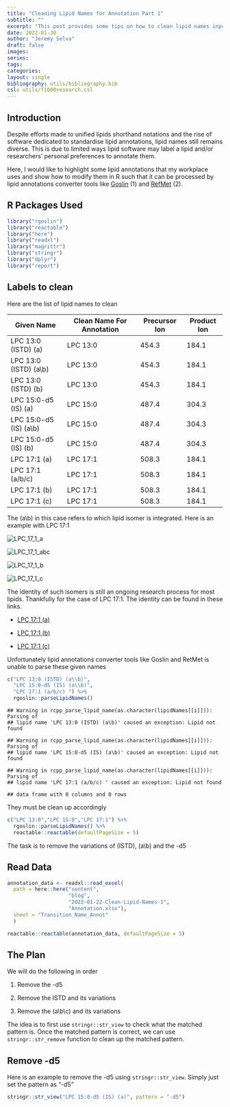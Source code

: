 ```yaml
---
title: "Cleaning Lipid Names for Annotation Part 1"
subtitle: ""
excerpt: "This post provides some tips on how to clean lipid names input suited for some current nomenclature tools using R"
date: 2022-01-30
author: "Jeremy Selva"
draft: false
images:
series:
tags:
categories:
layout: single
bibliography: utils/bibliography.bib
csl: utils/f1000research.csl
---
```


<script src="{{< blogdown/postref >}}index_files/clipboard/clipboard.min.js"></script>
<link href="{{< blogdown/postref >}}index_files/xaringanExtra-clipboard/xaringanExtra-clipboard.css" rel="stylesheet" />
<script src="{{< blogdown/postref >}}index_files/xaringanExtra-clipboard/xaringanExtra-clipboard.js"></script>
<script>window.xaringanExtraClipboard(null, {"button":"<i class=\"fa fa-clipboard\"><\/i> Copy Code","success":"<i class=\"fa fa-check\" style=\"color: #90BE6D\"><\/i> Copied!","error":"Press Ctrl+C to Copy"})</script>
<link href="{{< blogdown/postref >}}index_files/font-awesome/css/all.css" rel="stylesheet" />
<link href="{{< blogdown/postref >}}index_files/font-awesome/css/v4-shims.css" rel="stylesheet" />
<script src="{{< blogdown/postref >}}index_files/core-js/shim.min.js"></script>
<script src="{{< blogdown/postref >}}index_files/react/react.min.js"></script>
<script src="{{< blogdown/postref >}}index_files/react/react-dom.min.js"></script>
<script src="{{< blogdown/postref >}}index_files/reactwidget/react-tools.js"></script>
<script src="{{< blogdown/postref >}}index_files/htmlwidgets/htmlwidgets.js"></script>
<script src="{{< blogdown/postref >}}index_files/reactable-binding/reactable.js"></script>
<script src="{{< blogdown/postref >}}index_files/core-js/shim.min.js"></script>
<script src="{{< blogdown/postref >}}index_files/react/react.min.js"></script>
<script src="{{< blogdown/postref >}}index_files/react/react-dom.min.js"></script>
<script src="{{< blogdown/postref >}}index_files/reactwidget/react-tools.js"></script>
<script src="{{< blogdown/postref >}}index_files/htmlwidgets/htmlwidgets.js"></script>
<script src="{{< blogdown/postref >}}index_files/reactable-binding/reactable.js"></script>
<script src="{{< blogdown/postref >}}index_files/htmlwidgets/htmlwidgets.js"></script>
<link href="{{< blogdown/postref >}}index_files/str_view/str_view.css" rel="stylesheet" />
<script src="{{< blogdown/postref >}}index_files/str_view-binding/str_view.js"></script>
<script src="{{< blogdown/postref >}}index_files/htmlwidgets/htmlwidgets.js"></script>
<link href="{{< blogdown/postref >}}index_files/str_view/str_view.css" rel="stylesheet" />
<script src="{{< blogdown/postref >}}index_files/str_view-binding/str_view.js"></script>
<script src="{{< blogdown/postref >}}index_files/htmlwidgets/htmlwidgets.js"></script>
<link href="{{< blogdown/postref >}}index_files/str_view/str_view.css" rel="stylesheet" />
<script src="{{< blogdown/postref >}}index_files/str_view-binding/str_view.js"></script>
<script src="{{< blogdown/postref >}}index_files/htmlwidgets/htmlwidgets.js"></script>
<link href="{{< blogdown/postref >}}index_files/str_view/str_view.css" rel="stylesheet" />
<script src="{{< blogdown/postref >}}index_files/str_view-binding/str_view.js"></script>
<script src="{{< blogdown/postref >}}index_files/htmlwidgets/htmlwidgets.js"></script>
<link href="{{< blogdown/postref >}}index_files/str_view/str_view.css" rel="stylesheet" />
<script src="{{< blogdown/postref >}}index_files/str_view-binding/str_view.js"></script>
<script src="{{< blogdown/postref >}}index_files/htmlwidgets/htmlwidgets.js"></script>
<link href="{{< blogdown/postref >}}index_files/str_view/str_view.css" rel="stylesheet" />
<script src="{{< blogdown/postref >}}index_files/str_view-binding/str_view.js"></script>
<script src="{{< blogdown/postref >}}index_files/htmlwidgets/htmlwidgets.js"></script>
<link href="{{< blogdown/postref >}}index_files/str_view/str_view.css" rel="stylesheet" />
<script src="{{< blogdown/postref >}}index_files/str_view-binding/str_view.js"></script>
<script src="{{< blogdown/postref >}}index_files/htmlwidgets/htmlwidgets.js"></script>
<link href="{{< blogdown/postref >}}index_files/str_view/str_view.css" rel="stylesheet" />
<script src="{{< blogdown/postref >}}index_files/str_view-binding/str_view.js"></script>
<script src="{{< blogdown/postref >}}index_files/htmlwidgets/htmlwidgets.js"></script>
<link href="{{< blogdown/postref >}}index_files/str_view/str_view.css" rel="stylesheet" />
<script src="{{< blogdown/postref >}}index_files/str_view-binding/str_view.js"></script>
<script src="{{< blogdown/postref >}}index_files/htmlwidgets/htmlwidgets.js"></script>
<link href="{{< blogdown/postref >}}index_files/str_view/str_view.css" rel="stylesheet" />
<script src="{{< blogdown/postref >}}index_files/str_view-binding/str_view.js"></script>
<script src="{{< blogdown/postref >}}index_files/htmlwidgets/htmlwidgets.js"></script>
<link href="{{< blogdown/postref >}}index_files/str_view/str_view.css" rel="stylesheet" />
<script src="{{< blogdown/postref >}}index_files/str_view-binding/str_view.js"></script>
<script src="{{< blogdown/postref >}}index_files/htmlwidgets/htmlwidgets.js"></script>
<link href="{{< blogdown/postref >}}index_files/str_view/str_view.css" rel="stylesheet" />
<script src="{{< blogdown/postref >}}index_files/str_view-binding/str_view.js"></script>
<script src="{{< blogdown/postref >}}index_files/htmlwidgets/htmlwidgets.js"></script>
<link href="{{< blogdown/postref >}}index_files/str_view/str_view.css" rel="stylesheet" />
<script src="{{< blogdown/postref >}}index_files/str_view-binding/str_view.js"></script>
<script src="{{< blogdown/postref >}}index_files/htmlwidgets/htmlwidgets.js"></script>
<link href="{{< blogdown/postref >}}index_files/str_view/str_view.css" rel="stylesheet" />
<script src="{{< blogdown/postref >}}index_files/str_view-binding/str_view.js"></script>
<script src="{{< blogdown/postref >}}index_files/core-js/shim.min.js"></script>
<script src="{{< blogdown/postref >}}index_files/react/react.min.js"></script>
<script src="{{< blogdown/postref >}}index_files/react/react-dom.min.js"></script>
<script src="{{< blogdown/postref >}}index_files/reactwidget/react-tools.js"></script>
<script src="{{< blogdown/postref >}}index_files/htmlwidgets/htmlwidgets.js"></script>
<script src="{{< blogdown/postref >}}index_files/reactable-binding/reactable.js"></script>

## Introduction

Despite efforts made to unified lipids shorthand notations and the rise of software dedicated to standardise lipid annotations, lipid names still remains diverse. This is due to limited ways lipid software may label a lipid and/or researchers’ personal preferences to annotate them.

Here, I would like to highlight some lipid annotations that my workplace uses and show how to modify them in R such that it can be processed by lipid annotations converter tools like [Goslin](https://lifs-tools.org/goslin) (1) and [RefMet](https://metabolomicsworkbench.org/databases/refmet/index.php) (2).

## R Packages Used

``` r
library("rgoslin")
library("reactable")
library("here")
library("readxl")
library("magrittr")
library("stringr")
library("dplyr")
library("report")
```

## Labels to clean

Here are the list of lipid names to clean

| Given Name              | Clean Name For Annotation | Precursor Ion | Product Ion |
|-------------------------|---------------------------|---------------|-------------|
| LPC 13:0 (ISTD) (a)     | LPC 13:0                  | 454.3         | 184.1       |
| LPC 13:0 (ISTD) (a\\b)  | LPC 13:0                  | 454.3         | 184.1       |
| LPC 13:0 (ISTD) (b)     | LPC 13:0                  | 454.3         | 184.1       |
| LPC 15:0-d5 (IS) (a)    | LPC 15:0                  | 487.4         | 304.3       |
| LPC 15:0-d5 (IS) (a\\b) | LPC 15:0                  | 487.4         | 304.3       |
| LPC 15:0-d5 (IS) (b)    | LPC 15:0                  | 487.4         | 304.3       |
| LPC 17:1 (a)            | LPC 17:1                  | 508.3         | 184.1       |
| LPC 17:1 (a/b/c)        | LPC 17:1                  | 508.3         | 184.1       |
| LPC 17:1 (b)            | LPC 17:1                  | 508.3         | 184.1       |
| LPC 17:1 (c)            | LPC 17:1                  | 508.3         | 184.1       |

The (a\\b) in this case refers to which lipid isomer is integrated. Here is an example with LPC 17:1

![LPC_17_1\_a](LPC_17_1_a.jpg)

![LPC_17_1\_abc](LPC_17_1_abc.jpg)

![LPC_17_1\_b](LPC_17_1_b.jpg)

![LPC_17_1\_c](LPC_17_1_c.jpg)

The identity of such isomers is still an ongoing research process for most lipids. Thankfully for the case of LPC 17:1. The identity can be found in these links.

-   [LPC 17:1 (a)](https://metabolomics.baker.edu.au/method/mrm/LPC171sn2a)

-   [LPC 17:1 (b)](https://metabolomics.baker.edu.au/method/mrm/LPC171sn1aLPC171sn2b)

-   [LPC 17:1 (c)](https://metabolomics.baker.edu.au/method/mrm/LPC171sn1b)

Unfortunately lipid annotations converter tools like Goslin and RetMet is unable to parse these given names

``` r
c("LPC 13:0 (ISTD) (a\\b)",
  "LPC 15:0-d5 (IS) (a\\b)",
  "LPC 17:1 (a/b/c) ") %>%
  rgoslin::parseLipidNames()
```

    ## Warning in rcpp_parse_lipid_name(as.character(lipidNames[[i]])): Parsing of
    ## lipid name 'LPC 13:0 (ISTD) (a\b)' caused an exception: Lipid not found

    ## Warning in rcpp_parse_lipid_name(as.character(lipidNames[[i]])): Parsing of
    ## lipid name 'LPC 15:0-d5 (IS) (a\b)' caused an exception: Lipid not found

    ## Warning in rcpp_parse_lipid_name(as.character(lipidNames[[i]])): Parsing of
    ## lipid name 'LPC 17:1 (a/b/c) ' caused an exception: Lipid not found

    ## data frame with 0 columns and 0 rows

They must be clean up accordingly

``` r
c("LPC 13:0","LPC 15:0","LPC 17:1") %>%
  rgoslin::parseLipidNames() %>%
  reactable::reactable(defaultPageSize = 5)
```

<div id="htmlwidget-1" class="reactable html-widget" style="width:auto;height:auto;"></div>
<script type="application/json" data-for="htmlwidget-1">{"x":{"tag":{"name":"Reactable","attribs":{"data":{"Normalized.Name":["LPC 13:0","LPC 15:0","LPC 17:1"],"Original.Name":["LPC 13:0","LPC 15:0","LPC 17:1"],"Grammar":["Shorthand2020","Shorthand2020","Shorthand2020"],"Message":["NA","NA","NA"],"Adduct":["NA","NA","NA"],"Adduct.Charge":[0,0,0],"Lipid.Maps.Category":["GP","GP","GP"],"Lipid.Maps.Main.Class":["LPC","LPC","LPC"],"Species.Name":["LPC 13:0","LPC 15:0","LPC 17:1"],"Molecular.Species.Name":["LPC 13:0","LPC 15:0","LPC 17:1"],"Sn.Position.Name":["NA","NA","NA"],"Structure.Defined.Name":["NA","NA","NA"],"Full.Structure.Name":["NA","NA","NA"],"Functional.Class.Abbr":["[LPC]","[LPC]","[LPC]"],"Functional.Class.Synonyms":["[LPC, LysoPC]","[LPC, LysoPC]","[LPC, LysoPC]"],"Level":["MOLECULAR_SPECIES","MOLECULAR_SPECIES","MOLECULAR_SPECIES"],"Total.C":[13,15,17],"Total.OH":[0,0,0],"Total.DB":[0,0,1],"Mass":[453.28553995,481.31684009,507.33249016],"Sum.Formula":["C21H44NO7P","C23H48NO7P","C25H50NO7P"],"FA1.Position":[-1,-1,-1],"FA1.C":[13,15,17],"FA1.OH":[0,0,0],"FA1.DB":[0,0,1],"FA1.Bond.Type":["ESTER","ESTER","ESTER"],"FA1.DB.Positions":["[]","[]","[]"],"FA2.Position":[-1,-1,-1],"FA2.C":[0,0,0],"FA2.OH":[0,0,0],"FA2.DB":[0,0,0],"FA2.Bond.Type":["ESTER","ESTER","ESTER"],"FA2.DB.Positions":["[]","[]","[]"],"LCB.Position":["NA","NA","NA"],"LCB.C":["NA","NA","NA"],"LCB.OH":["NA","NA","NA"],"LCB.DB":["NA","NA","NA"],"LCB.Bond.Type":[null,null,null],"LCB.DB.Positions":[null,null,null],"FA3.Position":["NA","NA","NA"],"FA3.C":["NA","NA","NA"],"FA3.OH":["NA","NA","NA"],"FA3.DB":["NA","NA","NA"],"FA3.Bond.Type":[null,null,null],"FA3.DB.Positions":[null,null,null],"FA4.Position":["NA","NA","NA"],"FA4.C":["NA","NA","NA"],"FA4.OH":["NA","NA","NA"],"FA4.DB":["NA","NA","NA"],"FA4.Bond.Type":[null,null,null],"FA4.DB.Positions":[null,null,null]},"columns":[{"accessor":"Normalized.Name","name":"Normalized.Name","type":"character"},{"accessor":"Original.Name","name":"Original.Name","type":"character"},{"accessor":"Grammar","name":"Grammar","type":"character"},{"accessor":"Message","name":"Message","type":"character"},{"accessor":"Adduct","name":"Adduct","type":"character"},{"accessor":"Adduct.Charge","name":"Adduct.Charge","type":"numeric"},{"accessor":"Lipid.Maps.Category","name":"Lipid.Maps.Category","type":"character"},{"accessor":"Lipid.Maps.Main.Class","name":"Lipid.Maps.Main.Class","type":"character"},{"accessor":"Species.Name","name":"Species.Name","type":"character"},{"accessor":"Molecular.Species.Name","name":"Molecular.Species.Name","type":"character"},{"accessor":"Sn.Position.Name","name":"Sn.Position.Name","type":"character"},{"accessor":"Structure.Defined.Name","name":"Structure.Defined.Name","type":"character"},{"accessor":"Full.Structure.Name","name":"Full.Structure.Name","type":"character"},{"accessor":"Functional.Class.Abbr","name":"Functional.Class.Abbr","type":"character"},{"accessor":"Functional.Class.Synonyms","name":"Functional.Class.Synonyms","type":"character"},{"accessor":"Level","name":"Level","type":"character"},{"accessor":"Total.C","name":"Total.C","type":"numeric"},{"accessor":"Total.OH","name":"Total.OH","type":"numeric"},{"accessor":"Total.DB","name":"Total.DB","type":"numeric"},{"accessor":"Mass","name":"Mass","type":"numeric"},{"accessor":"Sum.Formula","name":"Sum.Formula","type":"character"},{"accessor":"FA1.Position","name":"FA1.Position","type":"numeric"},{"accessor":"FA1.C","name":"FA1.C","type":"numeric"},{"accessor":"FA1.OH","name":"FA1.OH","type":"numeric"},{"accessor":"FA1.DB","name":"FA1.DB","type":"numeric"},{"accessor":"FA1.Bond.Type","name":"FA1.Bond.Type","type":"character"},{"accessor":"FA1.DB.Positions","name":"FA1.DB.Positions","type":"character"},{"accessor":"FA2.Position","name":"FA2.Position","type":"numeric"},{"accessor":"FA2.C","name":"FA2.C","type":"numeric"},{"accessor":"FA2.OH","name":"FA2.OH","type":"numeric"},{"accessor":"FA2.DB","name":"FA2.DB","type":"numeric"},{"accessor":"FA2.Bond.Type","name":"FA2.Bond.Type","type":"character"},{"accessor":"FA2.DB.Positions","name":"FA2.DB.Positions","type":"character"},{"accessor":"LCB.Position","name":"LCB.Position","type":"numeric"},{"accessor":"LCB.C","name":"LCB.C","type":"numeric"},{"accessor":"LCB.OH","name":"LCB.OH","type":"numeric"},{"accessor":"LCB.DB","name":"LCB.DB","type":"numeric"},{"accessor":"LCB.Bond.Type","name":"LCB.Bond.Type","type":"character"},{"accessor":"LCB.DB.Positions","name":"LCB.DB.Positions","type":"character"},{"accessor":"FA3.Position","name":"FA3.Position","type":"numeric"},{"accessor":"FA3.C","name":"FA3.C","type":"numeric"},{"accessor":"FA3.OH","name":"FA3.OH","type":"numeric"},{"accessor":"FA3.DB","name":"FA3.DB","type":"numeric"},{"accessor":"FA3.Bond.Type","name":"FA3.Bond.Type","type":"character"},{"accessor":"FA3.DB.Positions","name":"FA3.DB.Positions","type":"character"},{"accessor":"FA4.Position","name":"FA4.Position","type":"numeric"},{"accessor":"FA4.C","name":"FA4.C","type":"numeric"},{"accessor":"FA4.OH","name":"FA4.OH","type":"numeric"},{"accessor":"FA4.DB","name":"FA4.DB","type":"numeric"},{"accessor":"FA4.Bond.Type","name":"FA4.Bond.Type","type":"character"},{"accessor":"FA4.DB.Positions","name":"FA4.DB.Positions","type":"character"}],"defaultPageSize":5,"paginationType":"numbers","showPageInfo":true,"minRows":1,"dataKey":"d860587c1a9d65d5d8d817bca2df1b24","key":"d860587c1a9d65d5d8d817bca2df1b24"},"children":[]},"class":"reactR_markup"},"evals":[],"jsHooks":[]}</script>

The task is to remove the variations of (ISTD), (a\\b) and the -d5

## Read Data

``` r
annotation_data <- readxl::read_excel(
  path = here::here("content", 
                    "blog",
                    "2022-01-22-Clean-Lipid-Names-1",
                    "Annotation.xlsx"),
  sheet = "Transition_Name_Annot"
  )

reactable::reactable(annotation_data, defaultPageSize = 5)
```

<div id="htmlwidget-2" class="reactable html-widget" style="width:auto;height:auto;"></div>
<script type="application/json" data-for="htmlwidget-2">{"x":{"tag":{"name":"Reactable","attribs":{"data":{"Given Name":["LPC 13:0 (ISTD) (a)","LPC 13:0 (ISTD) (a\\b)","LPC 13:0 (ISTD) (b)","LPC 15:0-d5 (IS) (a)","LPC 15:0-d5 (IS) (a\\b)","LPC 15:0-d5 (IS) (b)","LPC 17:1 (a)","LPC 17:1 (a/b/c)","LPC 17:1 (b)","LPC 17:1 (c)"],"Precursor Ion":[454.3,454.3,454.3,487.4,487.4,487.4,508.3,508.3,508.3,508.3],"Product Ion":[184.1,184.1,184.1,304.3,304.3,304.3,184.1,184.1,184.1,184.1]},"columns":[{"accessor":"Given Name","name":"Given Name","type":"character"},{"accessor":"Precursor Ion","name":"Precursor Ion","type":"numeric"},{"accessor":"Product Ion","name":"Product Ion","type":"numeric"}],"defaultPageSize":5,"paginationType":"numbers","showPageInfo":true,"minRows":1,"dataKey":"e26c2bb649e9fe5d80bb5851114b88c6","key":"e26c2bb649e9fe5d80bb5851114b88c6"},"children":[]},"class":"reactR_markup"},"evals":[],"jsHooks":[]}</script>

## The Plan

We will do the following in order

1.  Remove the -d5

2.  Remove the ISTD and its variations

3.  Remove the (a\\b\\c) and its variations

The idea is to first use `stringr::str_view` to check what the matched pattern is. Once the matched pattern is correct, we can use `stringr::str_remove` function to clean up the matched pattern.

## Remove -d5

Here is an example to remove the -d5 using `stringr::str_view`. Simply just set the pattern as “-d5”

``` r
stringr::str_view("LPC 15:0-d5 (IS) (a)", pattern = "-d5")
```

<div id="htmlwidget-3" style="width:960px;height:100%;" class="str_view html-widget"></div>
<script type="application/json" data-for="htmlwidget-3">{"x":{"html":"<ul>\n  <li>LPC 15:0<span class='match'>-d5<\/span> (IS) (a)<\/li>\n<\/ul>"},"evals":[],"jsHooks":[]}</script>

``` r
stringr::str_remove("LPC 15:0-d5 (IS) (a)", pattern = "-d5")
```

    ## [1] "LPC 15:0 (IS) (a)"

## Remove the ISTD variation

The first challenge is to create a pattern that is able to remove variations of ISTD such as `(ISTD)` and `(IS)`

##### Detect the word ISTD

To detect the word ISTD, we can do this in R

``` r
stringr::str_view("LPC 13:0 (ISTD) (a)", pattern = "ISTD")
```

<div id="htmlwidget-4" style="width:960px;height:100%;" class="str_view html-widget"></div>
<script type="application/json" data-for="htmlwidget-4">{"x":{"html":"<ul>\n  <li>LPC 13:0 (<span class='match'>ISTD<\/span>) (a)<\/li>\n<\/ul>"},"evals":[],"jsHooks":[]}</script>

Unfortunately, this will not work with the word IS

``` r
stringr::str_view("LPC 15:0-d5 (IS) (a)", pattern = "ISTD")
```

<div id="htmlwidget-5" style="width:960px;height:100%;" class="str_view html-widget"></div>
<script type="application/json" data-for="htmlwidget-5">{"x":{"html":"<ul>\n  <li>LPC 15:0-d5 (IS) (a)<\/li>\n<\/ul>"},"evals":[],"jsHooks":[]}</script>

Alternatively to detect the word IS, we can do this in R

``` r
stringr::str_view("LPC 15:0-d5 (IS) (a)", pattern = "IS")
```

<div id="htmlwidget-6" style="width:960px;height:100%;" class="str_view html-widget"></div>
<script type="application/json" data-for="htmlwidget-6">{"x":{"html":"<ul>\n  <li>LPC 15:0-d5 (<span class='match'>IS<\/span>) (a)<\/li>\n<\/ul>"},"evals":[],"jsHooks":[]}</script>

This time, this will not work with the word ISTD

``` r
stringr::str_view("LPC 13:0 (ISTD) (a)", pattern = "IS")
```

<div id="htmlwidget-7" style="width:960px;height:100%;" class="str_view html-widget"></div>
<script type="application/json" data-for="htmlwidget-7">{"x":{"html":"<ul>\n  <li>LPC 13:0 (<span class='match'>IS<\/span>TD) (a)<\/li>\n<\/ul>"},"evals":[],"jsHooks":[]}</script>

To detect words of the form IS and ISTD, we can make use of the fact that the group “TD” in “ISTD” appear zero or one time. Referring to the cheat sheet of `stringr`, we can make use of parentheses to create a group.

Hence, adding the group to the existing pattern, we have the form `IS(TD)`.

Next, we inform `stringr` that the group `(TD)` can appear zero or one time. Referring to the cheat sheet of `stringr`, we can make use of the `?` symbol

This give our updated pattern to `IS(TD)?`

Putting this to our existing list of words, we have

``` r
stringr::str_view(annotation_data$`Given Name`, pattern = "IS(TD)?")
```

<div id="htmlwidget-8" style="width:960px;height:100%;" class="str_view html-widget"></div>
<script type="application/json" data-for="htmlwidget-8">{"x":{"html":"<ul>\n  <li>LPC 13:0 (<span class='match'>ISTD<\/span>) (a)<\/li>\n  <li>LPC 13:0 (<span class='match'>ISTD<\/span>) (a\\b)<\/li>\n  <li>LPC 13:0 (<span class='match'>ISTD<\/span>) (b)<\/li>\n  <li>LPC 15:0-d5 (<span class='match'>IS<\/span>) (a)<\/li>\n  <li>LPC 15:0-d5 (<span class='match'>IS<\/span>) (a\\b)<\/li>\n  <li>LPC 15:0-d5 (<span class='match'>IS<\/span>) (b)<\/li>\n  <li>LPC 17:1 (a)<\/li>\n  <li>LPC 17:1 (a/b/c)<\/li>\n  <li>LPC 17:1 (b)<\/li>\n  <li>LPC 17:1 (c)<\/li>\n<\/ul>"},"evals":[],"jsHooks":[]}</script>

### Detect Parenthesis

The way to detect `(` and `)` is unfortunately not as simple as `stringr::str_view_all("LPC 13:0 (ISTD) (a)", pattern = "(")`, giving rise to this error message.

``` r
stringr::str_view_all("LPC 13:0 (ISTD) (a)", pattern = "(")
```

    ## Error in stri_locate_all_regex(string, pattern, omit_no_match = TRUE, : Incorrectly nested parentheses in regex pattern. (U_REGEX_MISMATCHED_PAREN, context=`(`)

This is because `(` and `)` fall under a group called “meta characters” that have other functions in regular expression. In fact, we have just explained what it does earlier which is to group characters together.

To inform that we want to search for the pattern `(` and `)` explicitly. We need to add two escape character `\\` as indicated in the stringr cheat sheet.

![parenthesis](parenthesis.jpg)

``` r
stringr::str_view_all("LPC 13:0 (ISTD) (a)", pattern = "\\(")
```

<div id="htmlwidget-9" style="width:960px;height:100%;" class="str_view html-widget"></div>
<script type="application/json" data-for="htmlwidget-9">{"x":{"html":"<ul>\n  <li>LPC 13:0 <span class='match'>(<\/span>ISTD) <span class='match'>(<\/span>a)<\/li>\n<\/ul>"},"evals":[],"jsHooks":[]}</script>

``` r
stringr::str_view_all("LPC 13:0 (ISTD) (a)", pattern = "\\)")
```

<div id="htmlwidget-10" style="width:960px;height:100%;" class="str_view html-widget"></div>
<script type="application/json" data-for="htmlwidget-10">{"x":{"html":"<ul>\n  <li>LPC 13:0 (ISTD<span class='match'>)<\/span> (a<span class='match'>)<\/span><\/li>\n<\/ul>"},"evals":[],"jsHooks":[]}</script>

Putting it all together, we have the pattern `\\(IS(TD)?\\)`

``` r
stringr::str_view_all(annotation_data$`Given Name`, pattern = "\\(IS(TD)?\\)")
```

<div id="htmlwidget-11" style="width:960px;height:100%;" class="str_view html-widget"></div>
<script type="application/json" data-for="htmlwidget-11">{"x":{"html":"<ul>\n  <li>LPC 13:0 <span class='match'>(ISTD)<\/span> (a)<\/li>\n  <li>LPC 13:0 <span class='match'>(ISTD)<\/span> (a\\b)<\/li>\n  <li>LPC 13:0 <span class='match'>(ISTD)<\/span> (b)<\/li>\n  <li>LPC 15:0-d5 <span class='match'>(IS)<\/span> (a)<\/li>\n  <li>LPC 15:0-d5 <span class='match'>(IS)<\/span> (a\\b)<\/li>\n  <li>LPC 15:0-d5 <span class='match'>(IS)<\/span> (b)<\/li>\n  <li>LPC 17:1 (a)<\/li>\n  <li>LPC 17:1 (a/b/c)<\/li>\n  <li>LPC 17:1 (b)<\/li>\n  <li>LPC 17:1 (c)<\/li>\n<\/ul>"},"evals":[],"jsHooks":[]}</script>

## Remove (a\\b\\c) and its variations

The second challenge is to create a pattern to remove variations of (a\\b\\c).

Things that are consistent is that they are written in small letters.

However, the main issue I faced when dealing with this variation

-   The letter does not always start with `a`

-   The list of letters can be separated by `\` or `/`

-   The list can expand indefinitely. For example, it can be

    -   (a\\b\\…\\f)

    -   (b\\d\\f)

Here is what I have done to resolve the above issues.

### Letter does not always start with `a`

To create a pattern that matches small letters from a to z, we can use the square brackets `[` and `]` and hyphen `-` as indicated in the stringr cheat sheet.

![range](range.jpg)

Applying what we have learnt, we have the pattern `\\([a-z]\\)`. The `a-z` means the range from a to z. The square brackets `[` and `]` means one of. Hence `[a-z]` is telling the software to look for one of the letters ranging from a to z.

``` r
stringr::str_view_all(annotation_data$`Given Name`, pattern = "\\([a-z]\\)")
```

<div id="htmlwidget-12" style="width:960px;height:100%;" class="str_view html-widget"></div>
<script type="application/json" data-for="htmlwidget-12">{"x":{"html":"<ul>\n  <li>LPC 13:0 (ISTD) <span class='match'>(a)<\/span><\/li>\n  <li>LPC 13:0 (ISTD) (a\\b)<\/li>\n  <li>LPC 13:0 (ISTD) <span class='match'>(b)<\/span><\/li>\n  <li>LPC 15:0-d5 (IS) <span class='match'>(a)<\/span><\/li>\n  <li>LPC 15:0-d5 (IS) (a\\b)<\/li>\n  <li>LPC 15:0-d5 (IS) <span class='match'>(b)<\/span><\/li>\n  <li>LPC 17:1 <span class='match'>(a)<\/span><\/li>\n  <li>LPC 17:1 (a/b/c)<\/li>\n  <li>LPC 17:1 <span class='match'>(b)<\/span><\/li>\n  <li>LPC 17:1 <span class='match'>(c)<\/span><\/li>\n<\/ul>"},"evals":[],"jsHooks":[]}</script>

### The list of letters can be separated by `\` or `/`

Matching `/` is easy.

``` r
stringr::str_view_all("LPC 17:1 (a/b/c)", pattern = "/")
```

<div id="htmlwidget-13" style="width:960px;height:100%;" class="str_view html-widget"></div>
<script type="application/json" data-for="htmlwidget-13">{"x":{"html":"<ul>\n  <li>LPC 17:1 (a<span class='match'>/<\/span>b<span class='match'>/<\/span>c)<\/li>\n<\/ul>"},"evals":[],"jsHooks":[]}</script>

but not so for `\`

``` r
stringr::str_view_all("LPC 13:0 (ISTD) (a\\b)", pattern = "\\")
```

    ## Error in stri_locate_all_regex(string, pattern, omit_no_match = TRUE, : Unrecognized backslash escape sequence in pattern. (U_REGEX_BAD_ESCAPE_SEQUENCE, context=`\`)

`\` also fall under a group called “meta characters.” Referring to the stringr cheat sheet, to search for the pattern `/` explicitly. We use four escape characters `\\\\`

![backslash](backslash.jpg)

``` r
stringr::str_view_all("LPC 13:0 (ISTD) (a\\b)", pattern = "\\\\")
```

<div id="htmlwidget-14" style="width:960px;height:100%;" class="str_view html-widget"></div>
<script type="application/json" data-for="htmlwidget-14">{"x":{"html":"<ul>\n  <li>LPC 13:0 (ISTD) (a<span class='match'>\\<\/span>b)<\/li>\n<\/ul>"},"evals":[],"jsHooks":[]}</script>

The question now is how do we incorporate “or” into the pattern. Referring again to the stringr cheat sheet, it is `|`

![or](or.jpg)

The pattern therefore is `[\\\\|/]` as we are looking for one of `/` or `\`

``` r
stringr::str_view_all(c("LPC 13:0 (ISTD) (a\\b)", "LPC 17:1 (a/b/c)"), pattern = "[\\\\|/]")
```

<div id="htmlwidget-15" style="width:960px;height:100%;" class="str_view html-widget"></div>
<script type="application/json" data-for="htmlwidget-15">{"x":{"html":"<ul>\n  <li>LPC 13:0 (ISTD) (a<span class='match'>\\<\/span>b)<\/li>\n  <li>LPC 17:1 (a<span class='match'>/<\/span>b<span class='match'>/<\/span>c)<\/li>\n<\/ul>"},"evals":[],"jsHooks":[]}</script>

### List can expand indefinitely

This one is a bit tricky. The pattern (a\\b\\…\\f) and (a/b/c) can be viewed as

(\[some small letter\]`[\ or /][some small letter]`)

where the whole pattern `[\ or /][some small letter]` appears zero or more times.

To add the element of zero or more times, we use the `*` character

![zero_or_more](zero_or_more.jpg)

This gives the pattern `([\\\\|/][a-z])*`. The parenthesis `()` is to ensure the whole pattern `{\ or /}{some small letter}` appears zero or more times.

Putting the three solution altogether, we have the pattern `\\([a-z]([\\\\|/][a-z])*\\)`

``` r
stringr::str_view_all(annotation_data$`Given Name`, pattern = "\\([a-z]([\\\\|/][a-z])*\\)")
```

<div id="htmlwidget-16" style="width:960px;height:100%;" class="str_view html-widget"></div>
<script type="application/json" data-for="htmlwidget-16">{"x":{"html":"<ul>\n  <li>LPC 13:0 (ISTD) <span class='match'>(a)<\/span><\/li>\n  <li>LPC 13:0 (ISTD) <span class='match'>(a\\b)<\/span><\/li>\n  <li>LPC 13:0 (ISTD) <span class='match'>(b)<\/span><\/li>\n  <li>LPC 15:0-d5 (IS) <span class='match'>(a)<\/span><\/li>\n  <li>LPC 15:0-d5 (IS) <span class='match'>(a\\b)<\/span><\/li>\n  <li>LPC 15:0-d5 (IS) <span class='match'>(b)<\/span><\/li>\n  <li>LPC 17:1 <span class='match'>(a)<\/span><\/li>\n  <li>LPC 17:1 <span class='match'>(a/b/c)<\/span><\/li>\n  <li>LPC 17:1 <span class='match'>(b)<\/span><\/li>\n  <li>LPC 17:1 <span class='match'>(c)<\/span><\/li>\n<\/ul>"},"evals":[],"jsHooks":[]}</script>

## Plan Execution

With the three removal plan set, we can clean the transition name as follows.

``` r
Clean_Name <- annotation_data[["Given Name"]] %>%
  stringr::str_remove(pattern = "-d5") %>%
  stringr::str_remove(pattern = "\\(IS(TD)?\\)") %>%
  stringr::str_remove(pattern = "\\([a-z]([\\\\|/][a-z])*\\)") %>%
  stringr::str_trim()

annotation_data %>%
  # Create a new column with the Clean Names
  dplyr::mutate(`Clean Name For Annotation` = Clean_Name) %>%
  # Make Given Name and Clean Name the first two columns
  dplyr::relocate(
    dplyr::any_of(c("Given Name","Clean Name For Annotation"))
    ) %>%
  reactable::reactable(defaultPageSize = 5)
```

<div id="htmlwidget-17" class="reactable html-widget" style="width:auto;height:auto;"></div>
<script type="application/json" data-for="htmlwidget-17">{"x":{"tag":{"name":"Reactable","attribs":{"data":{"Given Name":["LPC 13:0 (ISTD) (a)","LPC 13:0 (ISTD) (a\\b)","LPC 13:0 (ISTD) (b)","LPC 15:0-d5 (IS) (a)","LPC 15:0-d5 (IS) (a\\b)","LPC 15:0-d5 (IS) (b)","LPC 17:1 (a)","LPC 17:1 (a/b/c)","LPC 17:1 (b)","LPC 17:1 (c)"],"Clean Name For Annotation":["LPC 13:0","LPC 13:0","LPC 13:0","LPC 15:0","LPC 15:0","LPC 15:0","LPC 17:1","LPC 17:1","LPC 17:1","LPC 17:1"],"Precursor Ion":[454.3,454.3,454.3,487.4,487.4,487.4,508.3,508.3,508.3,508.3],"Product Ion":[184.1,184.1,184.1,304.3,304.3,304.3,184.1,184.1,184.1,184.1]},"columns":[{"accessor":"Given Name","name":"Given Name","type":"character"},{"accessor":"Clean Name For Annotation","name":"Clean Name For Annotation","type":"character"},{"accessor":"Precursor Ion","name":"Precursor Ion","type":"numeric"},{"accessor":"Product Ion","name":"Product Ion","type":"numeric"}],"defaultPageSize":5,"paginationType":"numbers","showPageInfo":true,"minRows":1,"dataKey":"55f339c5c4c45dcbde21e5ace5a0de73","key":"55f339c5c4c45dcbde21e5ace5a0de73"},"children":[]},"class":"reactR_markup"},"evals":[],"jsHooks":[]}</script>

## Package References

``` r
report::cite_packages(sessionInfo())
```

-   Greg Lin (2020). reactable: Interactive Data Tables Based on ‘React Table.’ R package version 0.2.3. https://CRAN.R-project.org/package=reactable
-   Hadley Wickham (2019). stringr: Simple, Consistent Wrappers for Common String Operations. R package version 1.4.0. https://CRAN.R-project.org/package=stringr
-   Hadley Wickham and Jennifer Bryan (2019). readxl: Read Excel Files. R package version 1.3.1. https://CRAN.R-project.org/package=readxl
-   Hadley Wickham, Romain François, Lionel Henry and Kirill Müller (2021). dplyr: A Grammar of Data Manipulation. R package version 1.0.7. https://CRAN.R-project.org/package=dplyr
-   Kirill Müller (2020). here: A Simpler Way to Find Your Files. R package version 1.0.1. https://CRAN.R-project.org/package=here
-   Makowski, D., Ben-Shachar, M.S., Patil, I. & Lüdecke, D. (2020). Automated Results Reporting as a Practical Tool to Improve Reproducibility and Methodological Best Practices Adoption. CRAN. Available from https://github.com/easystats/report. doi: .
-   Nils Hoffmann and Dominik Kopczynski (2022). rgoslin: Lipid Shorthand Name Parsing and Normalization. R package version 0.99.3. https://github.com/lifs-tools/rgoslin
-   R Core Team (2021). R: A language and environment for statistical computing. R Foundation for Statistical Computing, Vienna, Austria. URL https://www.R-project.org/.
-   Stefan Milton Bache and Hadley Wickham (2022). magrittr: A Forward-Pipe Operator for R. R package version 2.0.2. https://CRAN.R-project.org/package=magrittr

## References

<div id="refs" class="references csl-bib-body">

<div id="ref-GOSLIN" class="csl-entry">

<span class="csl-left-margin">1. </span><span class="csl-right-inline">Kopczynski D, Hoffmann N, Peng B, Ahrends R. Goslin: A grammar of succinct lipid nomenclature. Analytical Chemistry \[Internet\]. 2020;92(16):10957–60. Available from: <https://doi.org/10.1021/acs.analchem.0c01690></span>

</div>

<div id="ref-Fahy2020" class="csl-entry">

<span class="csl-left-margin">2. </span><span class="csl-right-inline">Fahy E, Subramaniam S. RefMet: A reference nomenclature for metabolomics. Nature Methods \[Internet\]. 2020 Dec 1;17(12):1173–4. Available from: <https://doi.org/10.1038/s41592-020-01009-y></span>

</div>

</div>
